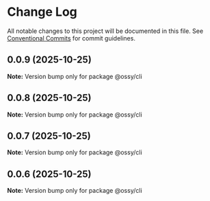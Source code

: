 # Change Log

All notable changes to this project will be documented in this file.
See [Conventional Commits](https://conventionalcommits.org) for commit guidelines.

## 0.0.9 (2025-10-25)

**Note:** Version bump only for package @ossy/cli





## 0.0.8 (2025-10-25)

**Note:** Version bump only for package @ossy/cli





## 0.0.7 (2025-10-25)

**Note:** Version bump only for package @ossy/cli





## 0.0.6 (2025-10-25)

**Note:** Version bump only for package @ossy/cli
